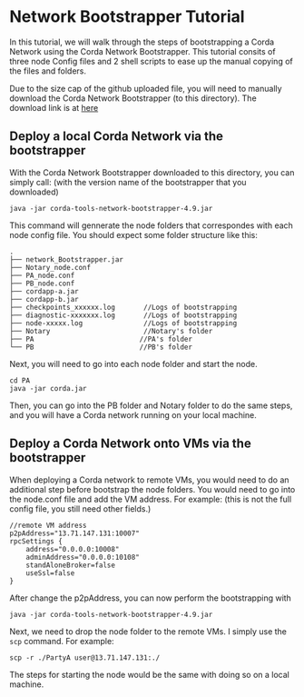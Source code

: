 # Network Bootstrapper Tutorial

In this tutorial, we will walk through the steps of bootstrapping a Corda Network using the Corda Network Bootstrapper. This tutorial consits of three node Config files and 2 shell scripts to ease up the manual copying of the files and folders. 

Due to the size cap of the github uploaded file, you will need to manually download the Corda Network Bootstrapper (to this directory). The download link is at [here](https://software.r3.com/ui/native/corda-releases/net/corda/corda-tools-network-bootstrapper)

## Deploy a local Corda Network via the bootstrapper 
With the Corda Network Bootstrapper downloaded to this directory, you can simply call: (with the version name of the bootstrapper that you downloaded)
```
java -jar corda-tools-network-bootstrapper-4.9.jar
```
This command will gennerate the node folders that correspondes with each node config file. You should expect some folder structure like this: 
```
. 
├── network_Bootstrapper.jar    
├── Notary_node.conf            
├── PA_node.conf            
├── PB_node.conf            
├── cordapp-a.jar    
├── cordapp-b.jar
├── checkpoints_xxxxxx.log       //Logs of bootstrapping
├── diagnostic-xxxxxxx.log       //Logs of bootstrapping
├── node-xxxxx.log               //Logs of bootstrapping
├── Notary                       //Notary's folder
├── PA                          //PA's folder
└── PB                          //PB's folder
```
Next, you will need to go into each node folder and start the node.
```
cd PA
java -jar corda.jar 
```
Then, you can go into the PB folder and Notary folder to do the same steps, and you will have a Corda network running on your local machine. 

## Deploy a Corda Network onto VMs via the bootstrapper 

When deploying a Corda network to remote VMs, you would need to do an additional step before bootstrap the node folders. You would need to go into the node.conf file and add the VM address. For example: (this is not the full config file, you still need other fields.)
```
//remote VM address
p2pAddress="13.71.147.131:10007"
rpcSettings {
    address="0.0.0.0:10008"
    adminAddress="0.0.0.0:10108"
    standAloneBroker=false
    useSsl=false
}
```
After change the p2pAddress, you can now perform the bootstrapping with 
```
java -jar corda-tools-network-bootstrapper-4.9.jar
```
Next, we need to drop the node folder to the remote VMs. I simply use the `scp` command. For example: 
```
scp -r ./PartyA user@13.71.147.131:./
```
The steps for starting the node would be the same with doing so on a local machine. 
